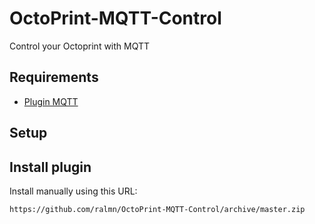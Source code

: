 # OctoPrint-MQTT-Control

Control your Octoprint with MQTT

## Requirements

* [Plugin MQTT](https://plugins.octoprint.org/plugins/mqtt/)

## Setup

## Install plugin

Install manually using this URL:

    https://github.com/ralmn/OctoPrint-MQTT-Control/archive/master.zip





